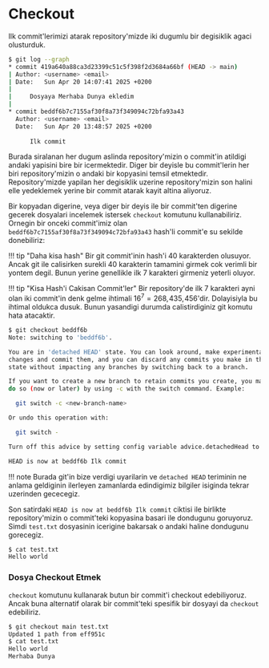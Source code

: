 # Checkout

Ilk commit'lerimizi atarak repository'mizde iki dugumlu bir degisiklik agaci olusturduk.

```bash
$ git log --graph
* commit 419a640a88ca3d23399c51c5f398f2d3684a66bf (HEAD -> main)
| Author: <username> <email>
| Date:   Sun Apr 20 14:07:41 2025 +0200
| 
|     Dosyaya Merhaba Dunya ekledim
| 
* commit beddf6b7c7155af30f8a73f349094c72bfa93a43
  Author: <username> <email>
  Date:   Sun Apr 20 13:48:57 2025 +0200
  
      Ilk commit
```

Burada siralanan her dugum aslinda repository'mizin o commit'in atildigi andaki yapisini bire bir icermektedir. Diger bir deyisle bu commit'lerin her biri repository'mizin o andaki bir kopyasini temsil etmektedir. Repository'mizde yapilan her degisiklik uzerine repository'mizin son halini elle yedeklemek yerine bir commit atarak kayit altina aliyoruz.

Bir kopyadan digerine, veya diger bir deyis ile bir commit'ten digerine gecerek dosyalari incelemek istersek `checkout` komutunu kullanabiliriz. Ornegin bir onceki commit'imiz olan `beddf6b7c7155af30f8a73f349094c72bfa93a43` hash'li commit'e su sekilde donebiliriz:

!!! tip "Daha kisa hash"
    Bir git commit'inin hash'i 40 karakterden olusuyor. Ancak git ile calisirken surekli 40 karakterin tamamini girmek cok verimli bir yontem degil. Bunun yerine genellikle ilk 7 karakteri girmeniz yeterli oluyor.
    
!!! tip "Kisa Hash'i Cakisan Commit'ler"
    Bir repository'de ilk 7 karakteri ayni olan iki commit'in denk gelme ihtimali $16^7 = 268,\!435,\!456$'dir. Dolayisiyla bu ihtimal oldukca dusuk. Bunun yasandigi durumda calistirdiginiz git komutu hata atacaktir.

```bash
$ git checkout beddf6b
Note: switching to 'beddf6b'.

You are in 'detached HEAD' state. You can look around, make experimental
changes and commit them, and you can discard any commits you make in this
state without impacting any branches by switching back to a branch.

If you want to create a new branch to retain commits you create, you may
do so (now or later) by using -c with the switch command. Example:

  git switch -c <new-branch-name>

Or undo this operation with:

  git switch -

Turn off this advice by setting config variable advice.detachedHead to false

HEAD is now at beddf6b Ilk commit
```

!!! note 
    Burada git'in bize verdigi uyarilarin ve `detached HEAD` teriminin ne anlama geldiginin ilerleyen zamanlarda edindigimiz bilgiler isiginda tekrar uzerinden gececegiz.

Son satirdaki `HEAD is now at beddf6b Ilk commit` ciktisi ile birlikte repository'mizin o commit'teki kopyasina basari ile dondugunu goruyoruz. Simdi `test.txt` dosyasinin icerigine bakarsak o andaki haline dondugunu gorecegiz.

```bash
$ cat test.txt
Hello world
```

### Dosya Checkout Etmek

`checkout` komutunu kullanarak butun bir commit'i checkout edebiliyoruz. Ancak buna alternatif olarak bir commit'teki spesifik bir dosyayi da `checkout` edebiliriz.

```bash
$ git checkout main test.txt
Updated 1 path from eff951c
$ cat test.txt
Hello world
Merhaba Dunya
```
